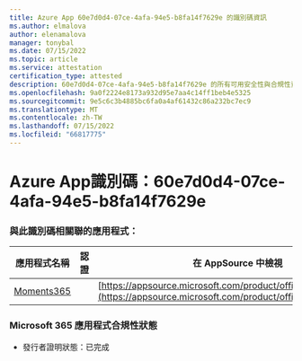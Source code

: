 ```yaml
---
title: Azure App 60e7d0d4-07ce-4afa-94e5-b8fa14f7629e 的識別碼資訊
ms.author: elmalova
author: elenamalova
manager: tonybal
ms.date: 07/15/2022
ms.topic: article
ms.service: attestation
certification_type: attested
description: 60e7d0d4-07ce-4afa-94e5-b8fa14f7629e 的所有可用安全性與合規性資訊。
ms.openlocfilehash: 9a0f2224e8173a932d95e7aa4c14ff1beb4e5325
ms.sourcegitcommit: 9e5c6c3b4885bc6fa0a4af61432c86a232bc7ec9
ms.translationtype: MT
ms.contentlocale: zh-TW
ms.lasthandoff: 07/15/2022
ms.locfileid: "66817775"
---
```

# <a name="azure-app-id-60e7d0d4-07ce-4afa-94e5-b8fa14f7629e"></a>Azure App識別碼：60e7d0d4-07ce-4afa-94e5-b8fa14f7629e


### <a name="apps-associated-with-this-id"></a>與此識別碼相關聯的應用程式：
| **應用程式名稱** | **認證** | **在 AppSource 中檢視** |
|--------------|---------------|-----------------------|
| [Moments365](../forward/WA200004337.md) |  | [https://appsource.microsoft.com/product/office/WA200004337](https://appsource.microsoft.com/product/office/WA200004337) |

### <a name="microsoft-365-app-compliance-status"></a>Microsoft 365 應用程式合規性狀態
- 發行者證明狀態：已完成
